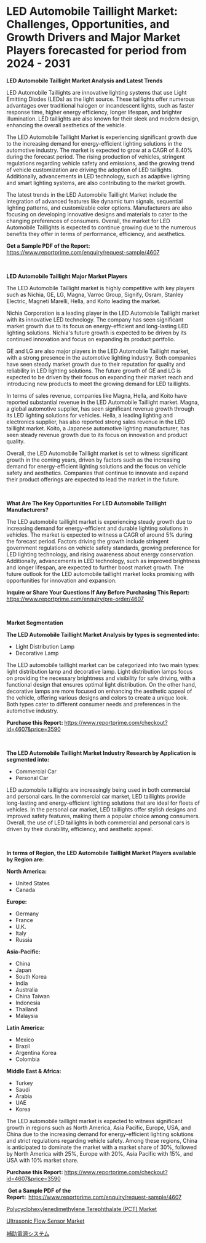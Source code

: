 <p><h1>LED Automobile Taillight Market: Challenges, Opportunities, and Growth Drivers and Major Market Players forecasted for period from 2024 - 2031</h1></p><p><strong>LED Automobile Taillight Market Analysis and Latest Trends</strong></p>
<p><p>LED Automobile Taillights are innovative lighting systems that use Light Emitting Diodes (LEDs) as the light source. These taillights offer numerous advantages over traditional halogen or incandescent lights, such as faster response time, higher energy efficiency, longer lifespan, and brighter illumination. LED taillights are also known for their sleek and modern design, enhancing the overall aesthetics of the vehicle.</p><p>The LED Automobile Taillight Market is experiencing significant growth due to the increasing demand for energy-efficient lighting solutions in the automotive industry. The market is expected to grow at a CAGR of 8.40% during the forecast period. The rising production of vehicles, stringent regulations regarding vehicle safety and emissions, and the growing trend of vehicle customization are driving the adoption of LED taillights. Additionally, advancements in LED technology, such as adaptive lighting and smart lighting systems, are also contributing to the market growth.</p><p>The latest trends in the LED Automobile Taillight Market include the integration of advanced features like dynamic turn signals, sequential lighting patterns, and customizable color options. Manufacturers are also focusing on developing innovative designs and materials to cater to the changing preferences of consumers. Overall, the market for LED Automobile Taillights is expected to continue growing due to the numerous benefits they offer in terms of performance, efficiency, and aesthetics.</p></p>
<p><strong>Get a Sample PDF of the Report:&nbsp;</strong> <a href="https://www.reportprime.com/enquiry/request-sample/4607">https://www.reportprime.com/enquiry/request-sample/4607</a></p>
<p>&nbsp;</p>
<p><strong>LED Automobile Taillight Major Market Players</strong></p>
<p><p>The LED Automobile Taillight market is highly competitive with key players such as Nichia, GE, LG, Magna, Varroc Group, Signify, Osram, Stanley Electric, Magneti Marelli, Hella, and Koito leading the market.</p><p>Nichia Corporation is a leading player in the LED Automobile Taillight market with its innovative LED technology. The company has seen significant market growth due to its focus on energy-efficient and long-lasting LED lighting solutions. Nichia's future growth is expected to be driven by its continued innovation and focus on expanding its product portfolio.</p><p>GE and LG are also major players in the LED Automobile Taillight market, with a strong presence in the automotive lighting industry. Both companies have seen steady market growth due to their reputation for quality and reliability in LED lighting solutions. The future growth of GE and LG is expected to be driven by their focus on expanding their market reach and introducing new products to meet the growing demand for LED taillights.</p><p>In terms of sales revenue, companies like Magna, Hella, and Koito have reported substantial revenue in the LED Automobile Taillight market. Magna, a global automotive supplier, has seen significant revenue growth through its LED lighting solutions for vehicles. Hella, a leading lighting and electronics supplier, has also reported strong sales revenue in the LED taillight market. Koito, a Japanese automotive lighting manufacturer, has seen steady revenue growth due to its focus on innovation and product quality.</p><p>Overall, the LED Automobile Taillight market is set to witness significant growth in the coming years, driven by factors such as the increasing demand for energy-efficient lighting solutions and the focus on vehicle safety and aesthetics. Companies that continue to innovate and expand their product offerings are expected to lead the market in the future.</p></p>
<p>&nbsp;</p>
<p><strong>What Are The Key Opportunities For LED Automobile Taillight Manufacturers?</strong></p>
<p><p>The LED automobile taillight market is experiencing steady growth due to increasing demand for energy-efficient and durable lighting solutions in vehicles. The market is expected to witness a CAGR of around 5% during the forecast period. Factors driving the growth include stringent government regulations on vehicle safety standards, growing preference for LED lighting technology, and rising awareness about energy conservation. Additionally, advancements in LED technology, such as improved brightness and longer lifespan, are expected to further boost market growth. The future outlook for the LED automobile taillight market looks promising with opportunities for innovation and expansion.</p></p>
<p><strong>Inquire or Share Your Questions If Any Before Purchasing This Report:</strong> <a href="https://www.reportprime.com/enquiry/pre-order/4607">https://www.reportprime.com/enquiry/pre-order/4607</a></p>
<p>&nbsp;</p>
<p><strong>Market Segmentation</strong></p>
<p><strong>The LED Automobile Taillight Market Analysis by types is segmented into:</strong></p>
<p><ul><li>Light Distribution Lamp</li><li>Decorative Lamp</li></ul></p>
<p><p>The LED automobile taillight market can be categorized into two main types: light distribution lamp and decorative lamp. Light distribution lamps focus on providing the necessary brightness and visibility for safe driving, with a functional design that ensures optimal light distribution. On the other hand, decorative lamps are more focused on enhancing the aesthetic appeal of the vehicle, offering various designs and colors to create a unique look. Both types cater to different consumer needs and preferences in the automotive industry.</p></p>
<p><strong>Purchase this Report:&nbsp;</strong><a href="https://www.reportprime.com/checkout?id=4607&price=3590">https://www.reportprime.com/checkout?id=4607&price=3590</a></p>
<p>&nbsp;</p>
<p><strong>The LED Automobile Taillight Market Industry Research by Application is segmented into:</strong></p>
<p><ul><li>Commercial Car</li><li>Personal Car</li></ul></p>
<p><p>LED automobile taillights are increasingly being used in both commercial and personal cars. In the commercial car market, LED taillights provide long-lasting and energy-efficient lighting solutions that are ideal for fleets of vehicles. In the personal car market, LED taillights offer stylish designs and improved safety features, making them a popular choice among consumers. Overall, the use of LED taillights in both commercial and personal cars is driven by their durability, efficiency, and aesthetic appeal.</p></p>
<p>&nbsp;</p>
<p><strong>In terms of Region, the LED Automobile Taillight Market Players available by Region are:</strong></p>
<p>
    <p> <strong> North America: </strong>
        <ul>
            <li>United States</li>
            <li>Canada</li>
        </ul>
        </p> 
    <p> <strong> Europe: </strong>
        <ul>
            <li>Germany</li>
            <li>France</li>
            <li>U.K.</li>
            <li>Italy</li>
            <li>Russia</li>
        </ul>
        </p> 
    <p> <strong> Asia-Pacific: </strong>
        <ul>
            <li>China</li>
            <li>Japan</li>
            <li>South Korea</li>
            <li>India</li>
            <li>Australia</li>
            <li>China Taiwan</li>
            <li>Indonesia</li>
            <li>Thailand</li>
            <li>Malaysia</li>
        </ul>
        </p> 
    <p> <strong> Latin America: </strong>
        <ul>
            <li>Mexico</li>
            <li>Brazil</li>
            <li>Argentina Korea</li>
            <li>Colombia</li>
        </ul>
        </p> 
    <p> <strong> Middle East & Africa: </strong>
        <ul>
            <li>Turkey</li>
            <li>Saudi</li>
            <li>Arabia</li>
            <li>UAE</li>
            <li>Korea</li>
        </ul>
    </p>
    </p>
<p><p>The LED automobile taillight market is expected to witness significant growth in regions such as North America, Asia Pacific, Europe, USA, and China due to the increasing demand for energy-efficient lighting solutions and strict regulations regarding vehicle safety. Among these regions, China is anticipated to dominate the market with a market share of 30%, followed by North America with 25%, Europe with 20%, Asia Pacific with 15%, and USA with 10% market share.</p></p>
<p><strong>Purchase this Report: </strong><a href="https://www.reportprime.com/checkout?id=4607&price=3590">https://www.reportprime.com/checkout?id=4607&price=3590</a></p>
<p>&nbsp;<strong>Get a Sample PDF of the Report:&nbsp;&nbsp;</strong><a href="https://www.reportprime.com/enquiry/request-sample/4607">https://www.reportprime.com/enquiry/request-sample/4607</a></p>
<p><strong></strong></p>
<p><p><a href="https://www.linkedin.com/pulse/polycyclohexylenedimethylene-terephthalate-pct-market-size-1vjye?trackingId=eqn%2FfzyWqIkotcPxXQ4hMQ%3D%3D">Polycyclohexylenedimethylene Terephthalate (PCT) Market</a></p><p><a href="https://www.linkedin.com/pulse/global-ultrasonic-flow-sensor-market-types-applications-qarbe?trackingId=qPKZYzrxtnN7kY6Zm7B7aA%3D%3D">Ultrasonic Flow Sensor Market</a></p><p><a href="https://github.com/zoetazuur/Market-Research-Report-List-1/blob/main/690723715289.md">補助電源システム</a></p></p>